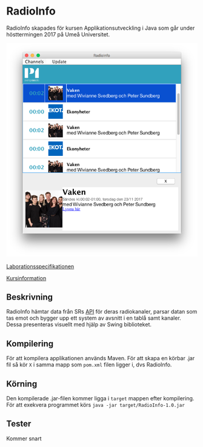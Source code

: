 # RadioInfo
RadioInfo skapades för kursen Applikationsutveckling i Java som går under hösttermingen 2017 på Umeå Universitet.

![Image of the application](/application.png)

[Laborationsspecifikationen](https://git.cs.umu.se/computingscience/5dv135-apjava-ht17/tree/master/assignments/2)

[Kursinformation](http://www8.cs.umu.se/kurser/cambrogateway/?id=57267HT17-1)
## Beskrivning
RadioInfo hämtar data från SRs [API](http://sverigesradio.se/api/documentation/v2/index.html) för deras radiokanaler, 
parsar datan som tas emot och bygger upp ett system av avsnitt i en tablå samt kanaler.
Dessa presenteras visuellt med hjälp av Swing biblioteket. 
## Kompilering
För att kompilera applikationen används Maven. För att skapa en körbar .jar fil så
kör `X` i samma mapp som `pom.xml` filen ligger i, dvs RadioInfo.
## Körning
Den kompilerade .jar-filen kommer ligga i `target` mappen efter kompilering. För att exekvera programmet körs 
`java -jar target/RadioInfo-1.0.jar`
## Tester
Kommer snart
